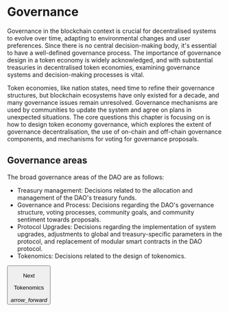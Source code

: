 # Governance
Governance in the blockchain context is crucial for decentralised systems to evolve over time, adapting to environmental changes and user preferences. Since there is no central decision-making body, it's essential to have a well-defined governance process. The importance of governance design in a token economy is widely acknowledged, and with substantial treasuries in decentralised token economies, examining governance systems and decision-making processes is vital.

Token economies, like nation states, need time to refine their governance structures, but blockchain ecosystems have only existed for a decade, and many governance issues remain unresolved. Governance mechanisms are used by communities to update the system and agree on plans in unexpected situations. The core questions this chapter is focusing on is how to design token economy governance, which explores the extent of governance decentralisation, the use of on-chain and off-chain governance components, and mechanisms for voting for governance proposals.

## Governance areas 
The broad governance areas of the DAO are as follows:

* Treasury management: Decisions related to the allocation and management of the DAO's treasury funds.
* Governance and Process: Decisions regarding the DAO's governance structure, voting processes, community goals, and community sentiment towards proposals.
* Protocol Upgrades: Decisions regarding the implementation of system upgrades, adjustments to global and treasury-specific parameters in the protocol, and replacement of modular smart contracts in the DAO protocol.
* Tokenomics: Decisions related to the design of tokenomics.

<a href="/#/asset/dao/economics">
    <button class="nextButton" >
        <div class="copy">
            <p class="title">Next</p>
            <p class="value">Tokenomics</p>
        </div>
        <div class="icon"><i class="material-icons">arrow_forward</i></div>
    </button>
</a>


<!-- [Next: DAO Economics](/asset/dao/economics.md) -->
